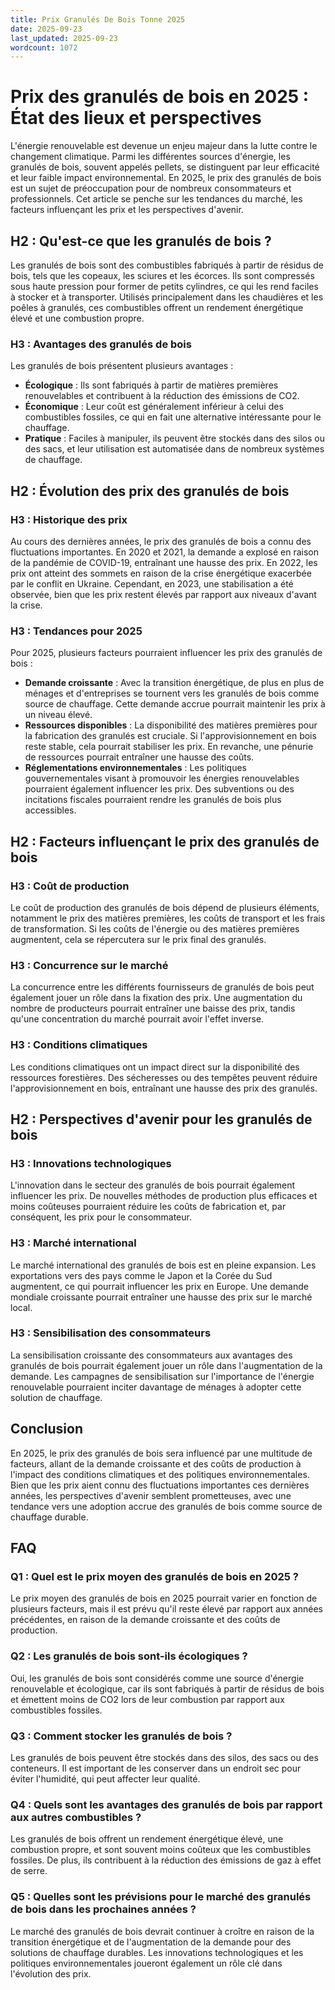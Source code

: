 ```yaml
---
title: Prix Granulés De Bois Tonne 2025
date: 2025-09-23
last_updated: 2025-09-23
wordcount: 1072
---
```


# Prix des granulés de bois en 2025 : État des lieux et perspectives

L'énergie renouvelable est devenue un enjeu majeur dans la lutte contre le changement climatique. Parmi les différentes sources d'énergie, les granulés de bois, souvent appelés pellets, se distinguent par leur efficacité et leur faible impact environnemental. En 2025, le prix des granulés de bois est un sujet de préoccupation pour de nombreux consommateurs et professionnels. Cet article se penche sur les tendances du marché, les facteurs influençant les prix et les perspectives d'avenir.

## H2 : Qu'est-ce que les granulés de bois ?

Les granulés de bois sont des combustibles fabriqués à partir de résidus de bois, tels que les copeaux, les sciures et les écorces. Ils sont compressés sous haute pression pour former de petits cylindres, ce qui les rend faciles à stocker et à transporter. Utilisés principalement dans les chaudières et les poêles à granulés, ces combustibles offrent un rendement énergétique élevé et une combustion propre.

### H3 : Avantages des granulés de bois

Les granulés de bois présentent plusieurs avantages :

- **Écologique** : Ils sont fabriqués à partir de matières premières renouvelables et contribuent à la réduction des émissions de CO2.
- **Économique** : Leur coût est généralement inférieur à celui des combustibles fossiles, ce qui en fait une alternative intéressante pour le chauffage.
- **Pratique** : Faciles à manipuler, ils peuvent être stockés dans des silos ou des sacs, et leur utilisation est automatisée dans de nombreux systèmes de chauffage.

## H2 : Évolution des prix des granulés de bois

### H3 : Historique des prix

Au cours des dernières années, le prix des granulés de bois a connu des fluctuations importantes. En 2020 et 2021, la demande a explosé en raison de la pandémie de COVID-19, entraînant une hausse des prix. En 2022, les prix ont atteint des sommets en raison de la crise énergétique exacerbée par le conflit en Ukraine. Cependant, en 2023, une stabilisation a été observée, bien que les prix restent élevés par rapport aux niveaux d'avant la crise.

### H3 : Tendances pour 2025

Pour 2025, plusieurs facteurs pourraient influencer les prix des granulés de bois :

- **Demande croissante** : Avec la transition énergétique, de plus en plus de ménages et d'entreprises se tournent vers les granulés de bois comme source de chauffage. Cette demande accrue pourrait maintenir les prix à un niveau élevé.
- **Ressources disponibles** : La disponibilité des matières premières pour la fabrication des granulés est cruciale. Si l'approvisionnement en bois reste stable, cela pourrait stabiliser les prix. En revanche, une pénurie de ressources pourrait entraîner une hausse des coûts.
- **Réglementations environnementales** : Les politiques gouvernementales visant à promouvoir les énergies renouvelables pourraient également influencer les prix. Des subventions ou des incitations fiscales pourraient rendre les granulés de bois plus accessibles.

## H2 : Facteurs influençant le prix des granulés de bois

### H3 : Coût de production

Le coût de production des granulés de bois dépend de plusieurs éléments, notamment le prix des matières premières, les coûts de transport et les frais de transformation. Si les coûts de l'énergie ou des matières premières augmentent, cela se répercutera sur le prix final des granulés.

### H3 : Concurrence sur le marché

La concurrence entre les différents fournisseurs de granulés de bois peut également jouer un rôle dans la fixation des prix. Une augmentation du nombre de producteurs pourrait entraîner une baisse des prix, tandis qu'une concentration du marché pourrait avoir l'effet inverse.

### H3 : Conditions climatiques

Les conditions climatiques ont un impact direct sur la disponibilité des ressources forestières. Des sécheresses ou des tempêtes peuvent réduire l'approvisionnement en bois, entraînant une hausse des prix des granulés.

## H2 : Perspectives d'avenir pour les granulés de bois

### H3 : Innovations technologiques

L'innovation dans le secteur des granulés de bois pourrait également influencer les prix. De nouvelles méthodes de production plus efficaces et moins coûteuses pourraient réduire les coûts de fabrication et, par conséquent, les prix pour le consommateur.

### H3 : Marché international

Le marché international des granulés de bois est en pleine expansion. Les exportations vers des pays comme le Japon et la Corée du Sud augmentent, ce qui pourrait influencer les prix en Europe. Une demande mondiale croissante pourrait entraîner une hausse des prix sur le marché local.

### H3 : Sensibilisation des consommateurs

La sensibilisation croissante des consommateurs aux avantages des granulés de bois pourrait également jouer un rôle dans l'augmentation de la demande. Les campagnes de sensibilisation sur l'importance de l'énergie renouvelable pourraient inciter davantage de ménages à adopter cette solution de chauffage.

## Conclusion

En 2025, le prix des granulés de bois sera influencé par une multitude de facteurs, allant de la demande croissante et des coûts de production à l'impact des conditions climatiques et des politiques environnementales. Bien que les prix aient connu des fluctuations importantes ces dernières années, les perspectives d'avenir semblent prometteuses, avec une tendance vers une adoption accrue des granulés de bois comme source de chauffage durable.

## FAQ

### Q1 : Quel est le prix moyen des granulés de bois en 2025 ?

Le prix moyen des granulés de bois en 2025 pourrait varier en fonction de plusieurs facteurs, mais il est prévu qu'il reste élevé par rapport aux années précédentes, en raison de la demande croissante et des coûts de production.

### Q2 : Les granulés de bois sont-ils écologiques ?

Oui, les granulés de bois sont considérés comme une source d'énergie renouvelable et écologique, car ils sont fabriqués à partir de résidus de bois et émettent moins de CO2 lors de leur combustion par rapport aux combustibles fossiles.

### Q3 : Comment stocker les granulés de bois ?

Les granulés de bois peuvent être stockés dans des silos, des sacs ou des conteneurs. Il est important de les conserver dans un endroit sec pour éviter l'humidité, qui peut affecter leur qualité.

### Q4 : Quels sont les avantages des granulés de bois par rapport aux autres combustibles ?

Les granulés de bois offrent un rendement énergétique élevé, une combustion propre, et sont souvent moins coûteux que les combustibles fossiles. De plus, ils contribuent à la réduction des émissions de gaz à effet de serre.

### Q5 : Quelles sont les prévisions pour le marché des granulés de bois dans les prochaines années ?

Le marché des granulés de bois devrait continuer à croître en raison de la transition énergétique et de l'augmentation de la demande pour des solutions de chauffage durables. Les innovations technologiques et les politiques environnementales joueront également un rôle clé dans l'évolution des prix.